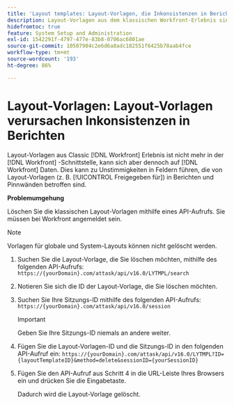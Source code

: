 ```yaml
---
title: 'Layout templates: Layout-Vorlagen, die Inkonsistenzen in Berichten verursachen'
description: Layout-Vorlagen aus dem klassischen Workfront-Erlebnis sind nicht mehr in der Workfront-Benutzeroberfläche verfügbar, können sich aber dennoch auf Workfront-Daten auswirken. Dies kann zu Inkonsistenzen in Feldern führen, die von Layout-Vorlagen (z. B. „Freigegeben für“) in Berichten oder Dashboards betroffen sind.
hidefromtoc: true
feature: System Setup and Administration
exl-id: 1542291f-4797-477e-83b8-0706ac6801ae
source-git-commit: 10507904c2e6d6a8adc182551f6425b78aab4fce
workflow-type: tm+mt
source-wordcount: '193'
ht-degree: 86%

---
```


# Layout-Vorlagen: Layout-Vorlagen verursachen Inkonsistenzen in Berichten

Layout-Vorlagen aus Classic [!DNL Workfront] Erlebnis ist nicht mehr in der [!DNL Workfront] -Schnittstelle, kann sich aber dennoch auf [!DNL Workfront] Daten. Dies kann zu Unstimmigkeiten in Feldern führen, die von Layout-Vorlagen (z. B. [!UICONTROL Freigegeben für]) in Berichten und Pinnwänden betroffen sind.

**Problemumgehung**

Löschen Sie die klassischen Layout-Vorlagen mithilfe eines API-Aufrufs. Sie müssen bei Workfront angemeldet sein.

>[!NOTE]
>
>Vorlagen für globale und System-Layouts können nicht gelöscht werden.

1. Suchen Sie die Layout-Vorlage, die Sie löschen möchten, mithilfe des folgenden API-Aufrufs:
   `https://{yourDomain}.com/attask/api/v16.0/LYTMPL/search`
1. Notieren Sie sich die ID der Layout-Vorlage, die Sie löschen möchten.
1. Suchen Sie Ihre Sitzungs-ID mithilfe des folgenden API-Aufrufs:
   `https://{yourDomain}.com/attask/api/v16.0/session`

   >[!IMPORTANT]
   >
   >Geben Sie Ihre Sitzungs-ID niemals an andere weiter.

1. Fügen Sie die Layout-Vorlagen-ID und die Sitzungs-ID in den folgenden API-Aufruf ein:
   `https://{yourDomain}.com/attask/api/v16.0/LYTMPL?ID={layoutTemplateID}&method=delete&sessionID={yourSessionID}`
1. Fügen Sie den API-Aufruf aus Schritt 4 in die URL-Leiste Ihres Browsers ein und drücken Sie die Eingabetaste.

   Dadurch wird die Layout-Vorlage gelöscht.
